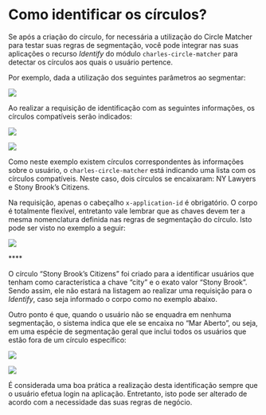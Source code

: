 # Como identificar os círculos?

Se após a criação do círculo, for necessária a utilização do Circle Matcher para testar suas regras de segmentação, você pode integrar nas suas aplicações o recurso *Identify* do módulo `charles-circle-matcher` para detectar os círculos aos quais o usuário pertence.

Por exemplo, dada a utilização dos seguintes parâmetros ao segmentar:

![](https://lh6.googleusercontent.com/q573-961WtpntVK8NfXXvPgzSPrxLwxjx3QXRqM3vBlHFM8nAoDkpn1KD26Zfw3_wJtjnhVldYcwRUUzhbveEvqJz6n16NQFkxi0S3hh8rk6Y7OUmWtnBOl_qJekzoymQ64mFF8k)

Ao realizar a requisição de identificação com as seguintes informações, os círculos compatíveis serão indicados:

![](https://lh4.googleusercontent.com/U9V5QwHFcbIWmw9TSKGtyDPNsR2ODnDmSpqaTnIv8zEfcWpp0ud9YLlukw7AAt8CMdhFXBWRH0V11ZD8mx9vgt854-S15VPsE2A3cMKjgphKmFTGUxDOvqgr0gYOu1J7-fevCswe)

![](https://lh3.googleusercontent.com/R7aStOsBMdYV48RIgGuINlI2bF6_zI4gjGBnlQd2a_VsP9wmRCAH1rQfHNQzeq1nfMT78SC_Ll1Fm8LxjcbtLMhuVV57t55mRniUhMHqNAdsjBBUK6pPAbXGrOy6aokc36gX0DWn)

Como neste exemplo existem círculos correspondentes às informações sobre o usuário, o `charles-circle-matcher` está indicando uma lista com os círculos compatíveis. Neste caso, dois círculos se encaixaram: NY Lawyers e Stony Brook’s Citizens.

Na requisição, apenas o cabeçalho `x-application-id` é obrigatório. O corpo é totalmente flexível, entretanto vale lembrar que as chaves devem ter a mesma nomenclatura definida nas regras de segmentação do círculo. Isto pode ser visto no exemplo a seguir:

![](https://lh3.googleusercontent.com/FdPVIHDFeYJCkC_6Y1P3ZOBSqmNlGkl9q2_XyIayNKQo2Mp9IXBY7PzvpzW0Mej1P9Ox8AG12QiA1H0w5uozWP1UYWafcfwXLKBOf3G-ObIVoPHtYGOlWd5Ju01uLuScqtCn8qQ1)

\*\*\*\*

O círculo “Stony Brook’s Citizens” foi criado para a identificar usuários que tenham como característica a chave “city” e o exato valor “Stony Brook”. Sendo assim, ele não estará na listagem ao realizar uma requisição para o *Identify*, caso seja informado o corpo como no exemplo abaixo.

Outro ponto é que, quando o usuário não se enquadra em nenhuma segmentação, o sistema indica que ele se encaixa no “Mar Aberto”, ou seja, em uma espécie de segmentação geral que inclui todos os usuários que estão fora de um círculo específico:

![](https://lh5.googleusercontent.com/at32ZBnZy2LQEAp8VUb_MZpn86B1OPBZA0oZfOtPjjdZvuGORSBrXpYmwf_4M2w-Y7y9C6xkB9ODrjnJdIMR8xRCxcnCwPWbL3LF_WT_jBxYc6MU2eP11wgbDQJv9s3LFIdqSaXI)

![](https://lh6.googleusercontent.com/R4YBSG1zeNhr_6ZMs3hnbr0rMV_uSI20T_oKj3wcYYN0uKwE6FpbUP19513kIGypm5ZvbhRqjUx2TtZTXR_PXAXbGwQ5un9kivPHeGBex47M_-5gH_Nkti9VT9R-b6KHmDzO3iW4)

É considerada uma boa prática a realização desta identificação sempre que o usuário efetua login na aplicação. Entretanto, isto pode ser alterado de acordo com a necessidade das suas regras de negócio.

